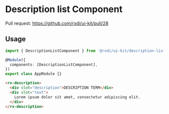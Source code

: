 # Description list Component

Pull request: https://github.com/rxdi/ui-kit/pull/28


## Usage

```typescript
import { DescriptionListComponent } from '@rxdi/ui-kit/description-list';

@Module({
  components: [DescriptionListComponent],
})
export class AppModule {}
```

```html
<rx-description>
  <div slot="description">DESCRIPTION TERM</div>
  <div slot="text">
    Lorem ipsum dolor sit amet, consectetur adipiscing elit.
  </div>
</rx-description>
```